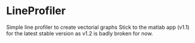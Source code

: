 # LineProfiler
Simple line profiler to create vectorial graphs
Stick to the matlab app (v1.1) for the latest stable version as v1.2 is badly broken for now.
